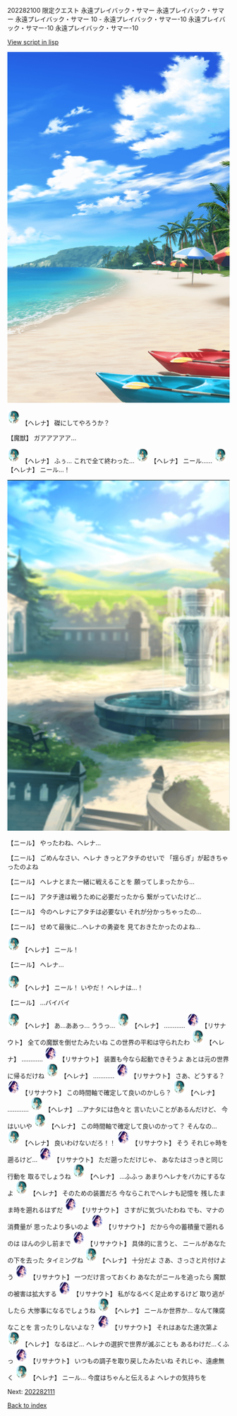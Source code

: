202282100 限定クエスト 永遠プレイバック・サマー 永遠プレイバック・サマー 永遠プレイバック・サマー 10 - 永遠プレイバック・サマー-10 永遠プレイバック・サマー-10 永遠プレイバック・サマー-10

[View script in lisp](../scripts/202282100.txt)

![beach.png](../images/backgrounds/beach.png)

<img src="../images/units/6302811.png" alt="6302811.png" height="34"/>
【ヘレナ】
磔にしてやろうか？

【魔獣】
ガアアアアア…

<img src="../images/units/6302811.png" alt="6302811.png" height="34"/>
【ヘレナ】
ふぅ…
これで全て終わった…

<img src="../images/units/6302811.png" alt="6302811.png" height="34"/>
【ヘレナ】
ニール……

<img src="../images/units/6302811.png" alt="6302811.png" height="34"/>
【ヘレナ】
ニール…！

![sea_park_day.png](../images/backgrounds/sea_park_day.png)

【ニール】
やったわね、ヘレナ…

【ニール】
ごめんなさい、ヘレナ
きっとアタチのせいで
「揺らぎ」が起きちゃったのよね

【ニール】
ヘレナとまた一緒に戦えることを
願ってしまったから…

【ニール】
アタチ達は戦うために必要だったから
繋がっていたけど…

【ニール】
今のヘレナにアタチは必要ない
それが分かっちゃったの…

【ニール】
せめて最後に…ヘレナの勇姿を
見ておきたかったのよね…

<img src="../images/units/6302811.png" alt="6302811.png" height="34"/>
【ヘレナ】
ニール！

【ニール】
ヘレナ…

<img src="../images/units/6302811.png" alt="6302811.png" height="34"/>
【ヘレナ】
ニール！
いやだ！
ヘレナは…！

【ニール】
…バイバイ

<img src="../images/units/6302811.png" alt="6302811.png" height="34"/>
【ヘレナ】
あ…ああっ…
ううっ…

<img src="../images/units/6302811.png" alt="6302811.png" height="34"/>
【ヘレナ】
…………

<img src="../images/units/6203011.png" alt="6203011.png" height="34"/>
【リサナウト】
全ての魔獣を倒せたみたいね
この世界の平和は守られたわ

<img src="../images/units/6302811.png" alt="6302811.png" height="34"/>
【ヘレナ】
…………

<img src="../images/units/6203011.png" alt="6203011.png" height="34"/>
【リサナウト】
装置も今なら起動できそうよ
あとは元の世界に帰るだけね

<img src="../images/units/6302811.png" alt="6302811.png" height="34"/>
【ヘレナ】
…………

<img src="../images/units/6203011.png" alt="6203011.png" height="34"/>
【リサナウト】
さあ、どうする？

<img src="../images/units/6203011.png" alt="6203011.png" height="34"/>
【リサナウト】
この時間軸で確定して良いのかしら？

<img src="../images/units/6302811.png" alt="6302811.png" height="34"/>
【ヘレナ】
…………

<img src="../images/units/6302811.png" alt="6302811.png" height="34"/>
【ヘレナ】
…アナタには色々と
言いたいことがあるんだけど、
今はいいや

<img src="../images/units/6302811.png" alt="6302811.png" height="34"/>
【ヘレナ】
この時間軸で確定して良いのかって？
そんなの…

<img src="../images/units/6302811.png" alt="6302811.png" height="34"/>
【ヘレナ】
良いわけないだろ！！

<img src="../images/units/6203011.png" alt="6203011.png" height="34"/>
【リサナウト】
そう
それじゃ時を遡るけど…

<img src="../images/units/6203011.png" alt="6203011.png" height="34"/>
【リサナウト】
ただ遡っただけじゃ、
あなたはさっきと同じ行動を
取るでしょうね

<img src="../images/units/6302811.png" alt="6302811.png" height="34"/>
【ヘレナ】
…ふふっ
あまりヘレナをバカにするなよ

<img src="../images/units/6302811.png" alt="6302811.png" height="34"/>
【ヘレナ】
そのための装置だろ
今ならこれでヘレナも記憶を
残したまま時を遡れるはずだ

<img src="../images/units/6203011.png" alt="6203011.png" height="34"/>
【リサナウト】
さすがに気づいたわね
でも、マナの消費量が
思ったより多いのよ

<img src="../images/units/6203011.png" alt="6203011.png" height="34"/>
【リサナウト】
だから今の蓄積量で遡れるのは
ほんの少し前まで

<img src="../images/units/6203011.png" alt="6203011.png" height="34"/>
【リサナウト】
具体的に言うと、
ニールがあなたの下を去った
タイミングね

<img src="../images/units/6302811.png" alt="6302811.png" height="34"/>
【ヘレナ】
十分だよ
さあ、さっさと片付けよう

<img src="../images/units/6203011.png" alt="6203011.png" height="34"/>
【リサナウト】
一つだけ言っておくわ
あなたがニールを追ったら
魔獣の被害は拡大する

<img src="../images/units/6203011.png" alt="6203011.png" height="34"/>
【リサナウト】
私がなるべく足止めするけど
取り逃がしたら
大惨事になるでしょうね

<img src="../images/units/6302811.png" alt="6302811.png" height="34"/>
【ヘレナ】
ニールか世界か…
なんて陳腐なことを
言ったりしないよな？

<img src="../images/units/6203011.png" alt="6203011.png" height="34"/>
【リサナウト】
それはあなた達次第よ

<img src="../images/units/6302811.png" alt="6302811.png" height="34"/>
【ヘレナ】
なるほど…
ヘレナの選択で世界が滅ぶことも
あるわけだ…くふっ

<img src="../images/units/6203011.png" alt="6203011.png" height="34"/>
【リサナウト】
いつもの調子を取り戻したみたいね
それじゃ、遠慮無く

<img src="../images/units/6302811.png" alt="6302811.png" height="34"/>
【ヘレナ】
ニール…
今度はちゃんと伝えるよ
ヘレナの気持ちを


Next: [202282111](202282111.md)

[Back to index](index.md)
